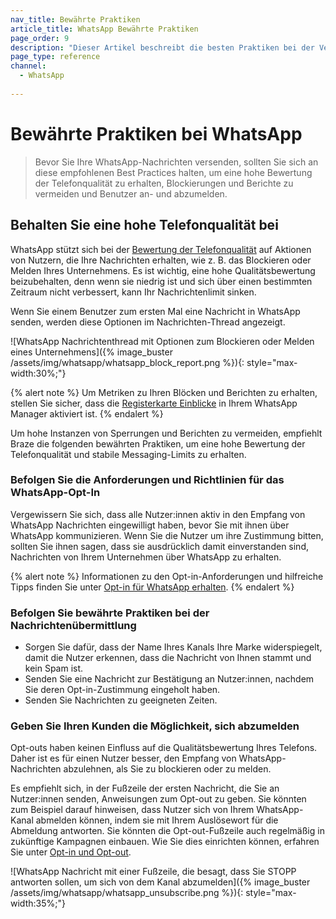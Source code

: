 ```yaml
---
nav_title: Bewährte Praktiken
article_title: WhatsApp Bewährte Praktiken
page_order: 9
description: "Dieser Artikel beschreibt die besten Praktiken bei der Verwendung des Messaging-Kanals von WhatsApp. Dazu gehört auch, wie Sie eine hohe Bewertung der Telefonqualität aufrechterhalten und eine hohe Anzahl von Sperren und Berichten vermeiden können."
page_type: reference
channel:
  - WhatsApp
 
---
```

# Bewährte Praktiken bei WhatsApp

> Bevor Sie Ihre WhatsApp-Nachrichten versenden, sollten Sie sich an diese empfohlenen Best Practices halten, um eine hohe Bewertung der Telefonqualität zu erhalten, Blockierungen und Berichte zu vermeiden und Benutzer an- und abzumelden.

## Behalten Sie eine hohe Telefonqualität bei 

WhatsApp stützt sich bei der [Bewertung der Telefonqualität](https://www.facebook.com/business/help/896873687365001) auf Aktionen von Nutzern, die Ihre Nachrichten erhalten, wie z. B. das Blockieren oder Melden Ihres Unternehmens. Es ist wichtig, eine hohe Qualitätsbewertung beizubehalten, denn wenn sie niedrig ist und sich über einen bestimmten Zeitraum nicht verbessert, kann Ihr Nachrichtenlimit sinken.

Wenn Sie einem Benutzer zum ersten Mal eine Nachricht in WhatsApp senden, werden diese Optionen im Nachrichten-Thread angezeigt.

\![WhatsApp Nachrichtenthread mit Optionen zum Blockieren oder Melden eines Unternehmens]({% image_buster /assets/img/whatsapp/whatsapp_block_report.png %}){: style="max-width:30%;"}

{% alert note %}
Um Metriken zu Ihren Blöcken und Berichten zu erhalten, stellen Sie sicher, dass die [Registerkarte Einblicke](https://www.facebook.com/business/help/683499390267496) in Ihrem WhatsApp Manager aktiviert ist.
{% endalert %}

Um hohe Instanzen von Sperrungen und Berichten zu vermeiden, empfiehlt Braze die folgenden bewährten Praktiken, um eine hohe Bewertung der Telefonqualität und stabile Messaging-Limits zu erhalten. 

### Befolgen Sie die Anforderungen und Richtlinien für das WhatsApp-Opt-In

Vergewissern Sie sich, dass alle Nutzer:innen aktiv in den Empfang von WhatsApp Nachrichten eingewilligt haben, bevor Sie mit ihnen über WhatsApp kommunizieren. Wenn Sie die Nutzer um ihre Zustimmung bitten, sollten Sie ihnen sagen, dass sie ausdrücklich damit einverstanden sind, Nachrichten von Ihrem Unternehmen über WhatsApp zu erhalten.

{% alert note %}
Informationen zu den Opt-in-Anforderungen und hilfreiche Tipps finden Sie unter [Opt-in für WhatsApp erhalten](https://developers.facebook.com/docs/whatsapp/overview/getting-opt-in/).
{% endalert %}

### Befolgen Sie bewährte Praktiken bei der Nachrichtenübermittlung

- Sorgen Sie dafür, dass der Name Ihres Kanals Ihre Marke widerspiegelt, damit die Nutzer erkennen, dass die Nachricht von Ihnen stammt und kein Spam ist.
- Senden Sie eine Nachricht zur Bestätigung an Nutzer:innen, nachdem Sie deren Opt-in-Zustimmung eingeholt haben.
- Senden Sie Nachrichten zu geeigneten Zeiten.

### Geben Sie Ihren Kunden die Möglichkeit, sich abzumelden

Opt-outs haben keinen Einfluss auf die Qualitätsbewertung Ihres Telefons. Daher ist es für einen Nutzer besser, den Empfang von WhatsApp-Nachrichten abzulehnen, als Sie zu blockieren oder zu melden.

Es empfiehlt sich, in der Fußzeile der ersten Nachricht, die Sie an Nutzer:innen senden, Anweisungen zum Opt-out zu geben. Sie könnten zum Beispiel darauf hinweisen, dass Nutzer sich von Ihrem WhatsApp-Kanal abmelden können, indem sie mit Ihrem Auslösewort für die Abmeldung antworten. Sie könnten die Opt-out-Fußzeile auch regelmäßig in zukünftige Kampagnen einbauen. Wie Sie dies einrichten können, erfahren Sie unter [Opt-in und Opt-out]({{site.baseurl}}/user_guide/message_building_by_channel/whatsapp/message_processing/opt-ins_and_opt-outs/).
 
\![WhatsApp Nachricht mit einer Fußzeile, die besagt, dass Sie STOPP antworten sollen, um sich von dem Kanal abzumelden]({% image_buster /assets/img/whatsapp/whatsapp_unsubscribe.png %}){: style="max-width:35%;"}

